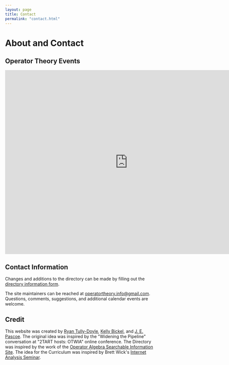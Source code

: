 ```yaml
---
layout: page
title: Contact
permalink: "contact.html"
---
```


# About and Contact

## Operator Theory Events

<iframe src="https://calendar.google.com/calendar/embed?src=operatortheory.info%40gmail.com&ctz=America%2FLos_Angeles" style="border: 0" width="800" height="600" frameborder="0" scrolling="no"></iframe>

## Contact Information

Changes and additions to the directory can be made by filling out the [directory information form][1].

The site maintainers can be reached at <operatortheory.info@gmail.com>. Questions, comments, suggestions, and additional calendar events are welcome.

[1]:<https://docs.google.com/forms/d/e/1FAIpQLSdxixksnI9NPWyUf-xM_be5Lmr8H_zig-sE77Fdk2fJStWiFw/viewform>

## Credit

This website was created by [Ryan Tully-Doyle][4], [Kelly Bickel][5], and [J. E. Pascoe][3]. The original idea was inspired by the "Widening the Pipeline" conversation at "2TART hosts: OTWIA" online conference. The Directory was inspired by the work of the [Operator Algebra Searchable Information Site][1]. The idea for the Curriculum was inspired by Brett Wick's [Internet Analysis Seminar][2]. 

[1]:<https://operatoralgebras.org>
[2]:<http://internetanalysisseminar.gatech.edu/about.html>
[3]:<https://people.clas.ufl.edu/pascoej/>
[4]:<ryantullydoyle.com>
[5]:<https://www.bucknell.edu/fac-staff/kelly-bickel>